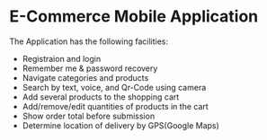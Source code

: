 # E-Commerce Mobile Application
The Application has the following facilities:
- Registraion and login
- Remember me & password recovery
- Navigate categories and products
- Search by text, voice, and Qr-Code using camera
- Add several products to the shopping cart
- Add/remove/edit quantities of products in the cart
- Show order total before submission
- Determine location of delivery by GPS(Google Maps)